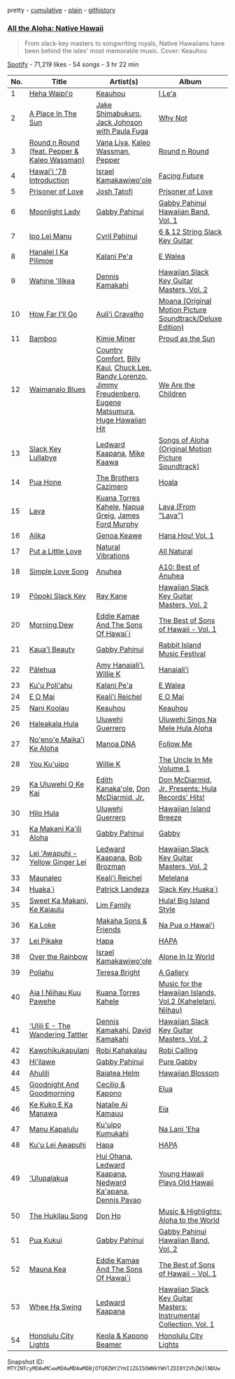 pretty - [cumulative](/playlists/cumulative/37i9dQZF1DWY0N3eAirRjZ.md) - [plain](/playlists/plain/37i9dQZF1DWY0N3eAirRjZ) - [githistory](https://github.githistory.xyz/mackorone/spotify-playlist-archive/blob/main/playlists/plain/37i9dQZF1DWY0N3eAirRjZ)

### [All the Aloha: Native Hawaii](https://open.spotify.com/playlist/37i9dQZF1DWY0N3eAirRjZ)

> From slack\-key masters to songwriting royals, Native Hawaiians have been behind the isles' most memorable music\. Cover: Keauhou

[Spotify](https://open.spotify.com/user/spotify) - 71,219 likes - 54 songs - 3 hr 22 min

| No. | Title | Artist(s) | Album | Length |
|---|---|---|---|---|
| 1 | [Heha Waipiʻo](https://open.spotify.com/track/1bbdAdeUtBuQagkXg6VFXh) | [Keauhou](https://open.spotify.com/artist/2GZLTtHWCgY8ITTKfNhoyq) | [I Leʻa](https://open.spotify.com/album/71Kc8flnHzCQw1ci7WkiKb) | 2:36 |
| 2 | [A Place In The Sun](https://open.spotify.com/track/6bihRFJEMi8nDcC2zIwQKp) | [Jake Shimabukuro](https://open.spotify.com/artist/69NjH5MsRLr0CX0zSlGmN3), [Jack Johnson with Paula Fuga](https://open.spotify.com/artist/6C2EeNTJVptYpWFqeh6ifU) | [Why Not](https://open.spotify.com/album/6EewmAh99YpSBvAfC8nV8o) | 4:16 |
| 3 | [Round n Round \(feat\. Pepper & Kaleo Wassman\)](https://open.spotify.com/track/3KksVkdOTp4Gb7At5uXLeX) | [Vana Liya](https://open.spotify.com/artist/12GfQaPLWcOztNYsVL5wIV), [Kaleo Wassman](https://open.spotify.com/artist/2v9vuieSJyhpLpXNafGYqc), [Pepper](https://open.spotify.com/artist/1YK8JdPbiaMSnf4hrlBkGT) | [Round n Round](https://open.spotify.com/album/4A8MJ9St5BebDStA4brBXZ) | 4:56 |
| 4 | [Hawai'i '78 Introduction](https://open.spotify.com/track/6DynsXxu5oaCgkt4lXutoM) | [Israel Kamakawiwo'ole](https://open.spotify.com/artist/4ogvuDRerGhZfSf7TtzHlr) | [Facing Future](https://open.spotify.com/album/0pquf1NcG9FdiypBPwICu9) | 5:05 |
| 5 | [Prisoner of Love](https://open.spotify.com/track/0DF1Vus2YUnfnLdsqekXBZ) | [Josh Tatofi](https://open.spotify.com/artist/5hlcYSbfgsN5kwxz0v70OJ) | [Prisoner of Love](https://open.spotify.com/album/5kDBvjhGj56MWI1hjG6PCk) | 4:20 |
| 6 | [Moonlight Lady](https://open.spotify.com/track/1HOMw6a7ywU1AiFMIS7FcV) | [Gabby Pahinui](https://open.spotify.com/artist/2Ju4D1DqBETuLI2hAsoqHu) | [Gabby Pahinui Hawaiian Band, Vol\. 1](https://open.spotify.com/album/2mAXdR3BgOOvQCmRKsLecw) | 4:23 |
| 7 | [Ipo Lei Manu](https://open.spotify.com/track/3jFOru56OBjrH30UUBkGpT) | [Cyril Pahinui](https://open.spotify.com/artist/7wsc0FqwFJpSWeSjuBMBJ5) | [6 & 12 String Slack Key Guitar](https://open.spotify.com/album/5zuoYfUizX3LXBgKPSyXEk) | 5:10 |
| 8 | [Hanalei I Ka Pilimoe](https://open.spotify.com/track/16AgooUpw2xG8OQqGepEJZ) | [Kalani Pe'a](https://open.spotify.com/artist/2dn7TmEojNdgWeRhbO15hg) | [E Walea](https://open.spotify.com/album/5lm1nmjm0NWth85dImVdgt) | 3:09 |
| 9 | [Wahine 'Ilikea](https://open.spotify.com/track/5CRB3UF0vLmQqb3VwNsZC0) | [Dennis Kamakahi](https://open.spotify.com/artist/2Ntbsut1zuMvsXBTDGj18Y) | [Hawaiian Slack Key Guitar Masters, Vol\. 2](https://open.spotify.com/album/5qXmNWu8kCLrce2EkbkPrr) | 4:28 |
| 10 | [How Far I'll Go](https://open.spotify.com/track/6mb6lVLNrcUgLnEN8QnDJd) | [Auli'i Cravalho](https://open.spotify.com/artist/5mnS9jJdKQQcRSqFu5YPVe) | [Moana \(Original Motion Picture Soundtrack/Deluxe Edition\)](https://open.spotify.com/album/6pZj4nvx6lV3ulIK3BSjvs) | 2:43 |
| 11 | [Bamboo](https://open.spotify.com/track/30KQItegXK7Refn1PbNcmI) | [Kimie Miner](https://open.spotify.com/artist/0WqR2IuhhxLCTryPSvFv61) | [Proud as the Sun](https://open.spotify.com/album/3hpjWOp3vPo04z7iWtT4c3) | 3:37 |
| 12 | [Waimanalo Blues](https://open.spotify.com/track/6jt4XlR6GE96GPRUr2XdxX) | [Country Comfort](https://open.spotify.com/artist/67ca6wIED6oeHj5f84K93z), [Billy Kaui](https://open.spotify.com/artist/5h8cor75Nc5j0OlW1qxpA5), [Chuck Lee](https://open.spotify.com/artist/4AJY5AxgDGXnZePcpWlZ3O), [Randy Lorenzo](https://open.spotify.com/artist/34b3evbwuaICTdl0YoE7uZ), [Jimmy Freudenberg](https://open.spotify.com/artist/64MluByW6rSJzNtiMZqZUR), [Eugene Matsumura](https://open.spotify.com/artist/1yU5CoWeJ5cGUlM3nrMdVF), [Huge Hawaiian Hit](https://open.spotify.com/artist/5oGg6tyTExCb8dEo5cr2pL) | [We Are the Children](https://open.spotify.com/album/5FLk6tZkmjTFiW07quOApM) | 4:15 |
| 13 | [Slack Key Lullabye](https://open.spotify.com/track/6BmBm3K2FU9Gn0bfXEYc1R) | [Ledward Kaapana](https://open.spotify.com/artist/4rbuIw9Fa3U8yCZuK2Ig1K), [Mike Kaawa](https://open.spotify.com/artist/7KtbS2lQxxvA4N75pIVCtX) | [Songs of Aloha \(Original Motion Picture Soundtrack\)](https://open.spotify.com/album/119mKxx5iYvDFOFJbSxO6K) | 5:38 |
| 14 | [Pua Hone](https://open.spotify.com/track/2Y579kQwREtBRxOzelmCGJ) | [The Brothers Cazimero](https://open.spotify.com/artist/7oFAub69yHYo7cJVlTK4Zb) | [Hoala](https://open.spotify.com/album/6hSkHQVlc7e8Y1J70iDONh) | 3:44 |
| 15 | [Lava](https://open.spotify.com/track/0wqeaDeaKq14IuQESPqBEJ) | [Kuana Torres Kahele](https://open.spotify.com/artist/7Eshpryyi2F9Jg0ixaysNn), [Napua Greig](https://open.spotify.com/artist/7ycscFAP7S0I6HGFaqmT4B), [James Ford Murphy](https://open.spotify.com/artist/60vk2VjuoktubJq0FFguLK) | [Lava \(From "Lava"\)](https://open.spotify.com/album/3ps9fwedIocKsm52J2zoX9) | 5:46 |
| 16 | [Alika](https://open.spotify.com/track/5VUZ3kwdQHr9rMVkJot15R) | [Genoa Keawe](https://open.spotify.com/artist/3TOhHfwiR2xQYQFph79xOy) | [Hana Hou! Vol\. 1](https://open.spotify.com/album/2LSvzyw8Xt2r11gsaSfPVt) | 4:36 |
| 17 | [Put a Little Love](https://open.spotify.com/track/0yQLIH6DH7Hop9K1eHLzVL) | [Natural Vibrations](https://open.spotify.com/artist/2u0CzUCFU8OEoIFORUq6wJ) | [All Natural](https://open.spotify.com/album/3pwOfQqtWgH4duJxZm5pax) | 4:24 |
| 18 | [Simple Love Song](https://open.spotify.com/track/3HhqFgee7pgNVo7h87pVIm) | [Anuhea](https://open.spotify.com/artist/2RHXvm6gGpbDIsksQXJ1vk) | [A10: Best of Anuhea](https://open.spotify.com/album/3aivd94f6fp7NhMxVz4ZrN) | 3:44 |
| 19 | [Pōpoki Slack Key](https://open.spotify.com/track/06hR429T7qvOY5Dpw4y8iQ) | [Ray Kane](https://open.spotify.com/artist/6d2Ey5tgCEGpFd8fzoKhIR) | [Hawaiian Slack Key Guitar Masters, Vol\. 2](https://open.spotify.com/album/5qXmNWu8kCLrce2EkbkPrr) | 2:39 |
| 20 | [Morning Dew](https://open.spotify.com/track/6FmZlee5EidftqgWdWsgpY) | [Eddie Kamae And The Sons Of Hawai\`i](https://open.spotify.com/artist/1CLvn8aRUUOP99CHGbDJ9D) | [The Best of Sons of Hawaii \- Vol\. 1](https://open.spotify.com/album/3StaEONhQtqYpNNjsTiHBd) | 2:55 |
| 21 | [Kaua'I Beauty](https://open.spotify.com/track/4ZATv5J2rmfnj3mta0qBAe) | [Gabby Pahinui](https://open.spotify.com/artist/2Ju4D1DqBETuLI2hAsoqHu) | [Rabbit Island Music Festival](https://open.spotify.com/album/6lINMX2Lg6bcCmZKw69OXQ) | 3:29 |
| 22 | [Pālehua](https://open.spotify.com/track/4yTG9hIbRRZHQcjcij3suF) | [Amy Hanaiali'i](https://open.spotify.com/artist/2EmDuzFyrKX0CVFgwnU61Q), [Willie K](https://open.spotify.com/artist/2RzwqtC6CQeZUDXWz6wzlV) | [Hanaiali'i](https://open.spotify.com/album/5P41jVL17AKxQs1NT2apt0) | 3:23 |
| 23 | [Ku'u Poli'ahu](https://open.spotify.com/track/2sfZQiHXz95HPaMX9hZ1bl) | [Kalani Pe'a](https://open.spotify.com/artist/2dn7TmEojNdgWeRhbO15hg) | [E Walea](https://open.spotify.com/album/5lm1nmjm0NWth85dImVdgt) | 3:43 |
| 24 | [E O Mai](https://open.spotify.com/track/6kXkbhwZcz6d7h04WsYswt) | [Keali'i Reichel](https://open.spotify.com/artist/5QieUEtijtUF3ABBp5JVYP) | [E O Mai](https://open.spotify.com/album/53GlD1PZG8AWOhpgCIIpCd) | 4:37 |
| 25 | [Nani Koolau](https://open.spotify.com/track/2vj1gPvngTblmHXCvH3u2H) | [Keauhou](https://open.spotify.com/artist/2GZLTtHWCgY8ITTKfNhoyq) | [Keauhou](https://open.spotify.com/album/4hDluwslVpgRDAovwCyjO5) | 2:28 |
| 26 | [Haleakala Hula](https://open.spotify.com/track/5op9hoVsdz26naItLYuwMb) | [Uluwehi Guerrero](https://open.spotify.com/artist/7bZEhAbKw58nj7f7dxISjd) | [Uluwehi Sings Na Mele Hula Aloha](https://open.spotify.com/album/6c8VrZiE7YDNRjpa7ciSGe) | 2:35 |
| 27 | [No'eno'e Maika'i Ke Aloha](https://open.spotify.com/track/1t9s58TPhk7DsSTECtghSZ) | [Manoa DNA](https://open.spotify.com/artist/02q995uLAMcJKAqytCbHOf) | [Follow Me](https://open.spotify.com/album/3VHTt7zdSR0YtKIDGqdEQi) | 3:20 |
| 28 | [You Ku'uipo](https://open.spotify.com/track/3VnRQ8M9wksw8cTXTXoxOw) | [Willie K](https://open.spotify.com/artist/2RzwqtC6CQeZUDXWz6wzlV) | [The Uncle In Me Volume 1](https://open.spotify.com/album/4U9VLjuXnFynCYvlH5xqYM) | 4:44 |
| 29 | [Ka Uluwehi O Ke Kai](https://open.spotify.com/track/2rM6AcX6kgljFsVYSplNdW) | [Edith Kanaka'ole](https://open.spotify.com/artist/3GXiLen9s3pxDqeCYUiYdo), [Don McDiarmid, Jr.](https://open.spotify.com/artist/0CHzW9ItbXe4NgyhJH6Scp) | [Don McDiarmid, Jr\. Presents: Hula Records' Hits!](https://open.spotify.com/album/5p86JG9vj4i2Ie35S3ZFPg) | 5:00 |
| 30 | [Hilo Hula](https://open.spotify.com/track/2XctnPVkwBKFcRWf0QGaGF) | [Uluwehi Guerrero](https://open.spotify.com/artist/7bZEhAbKw58nj7f7dxISjd) | [Hawaiian Island Breeze](https://open.spotify.com/album/2rOCJTDQKbDSxYWG930bMb) | 2:31 |
| 31 | [Ka Makani Ka'ili Aloha](https://open.spotify.com/track/1PixVvyOPz9LWBJAVUnVfP) | [Gabby Pahinui](https://open.spotify.com/artist/2Ju4D1DqBETuLI2hAsoqHu) | [Gabby](https://open.spotify.com/album/3L1Dl7Nd63jKDQ3eTWfzkQ) | 2:53 |
| 32 | [Lei 'Awapuhi \- Yellow Ginger Lei](https://open.spotify.com/track/10sYxXLdFfPn93JPVBUBfL) | [Ledward Kaapana](https://open.spotify.com/artist/4rbuIw9Fa3U8yCZuK2Ig1K), [Bob Brozman](https://open.spotify.com/artist/0rbQ6RnCd7jkHUr9zof16V) | [Hawaiian Slack Key Guitar Masters, Vol\. 2](https://open.spotify.com/album/5qXmNWu8kCLrce2EkbkPrr) | 4:38 |
| 33 | [Maunaleo](https://open.spotify.com/track/503mB92m3gvzgiN4tXa3Ab) | [Keali'i Reichel](https://open.spotify.com/artist/5QieUEtijtUF3ABBp5JVYP) | [Melelana](https://open.spotify.com/album/6CdeMbz0vKvrM1lgLJMj0S) | 4:40 |
| 34 | [Huaka\`i](https://open.spotify.com/track/0ZAXFqWIT7Abz7RkXeMdFJ) | [Patrick Landeza](https://open.spotify.com/artist/7ujNPg1x9Q4n0CRNZ8JseP) | [Slack Key Huaka\`i](https://open.spotify.com/album/7hKvLXhooRXdqytXRZ6Ib7) | 3:26 |
| 35 | [Sweet Ka Makani, Ke Kaiaulu](https://open.spotify.com/track/3OvWegDoaNxfgyMya5OcI2) | [Lim Family](https://open.spotify.com/artist/0nO5vVfEwDuz1KXJUnEC7O) | [Hula! Big Island Style](https://open.spotify.com/album/51Npcu6wgTkBQpq3IMFRWw) | 3:20 |
| 36 | [Ka Loke](https://open.spotify.com/track/4RvJa9TelSwFemuSziQyt2) | [Makaha Sons & Friends](https://open.spotify.com/artist/2kBl6WvpHJRYJ48UJbGIel) | [Na Pua o Hawai'i](https://open.spotify.com/album/1KCDDKBw7SHsjAi8YqhtRq) | 3:18 |
| 37 | [Lei Pikake](https://open.spotify.com/track/7xZZlNe5OhKQmrPvj5E6E6) | [Hapa](https://open.spotify.com/artist/3w0M90LteiOnPZkklwQPqZ) | [HAPA](https://open.spotify.com/album/5WIrLJC5sC3AQvLzoMh1De) | 5:29 |
| 38 | [Over the Rainbow](https://open.spotify.com/track/3oQomOPRNQ5NVFUmLJHbAV) | [Israel Kamakawiwo'ole](https://open.spotify.com/artist/4ogvuDRerGhZfSf7TtzHlr) | [Alone In Iz World](https://open.spotify.com/album/4aM85igbrBcoRZVt7L11Zn) | 3:31 |
| 39 | [Poliahu](https://open.spotify.com/track/1ID6ZAYyyWb8HUwrhenIZl) | [Teresa Bright](https://open.spotify.com/artist/6zsIn96BUt3FjnorApFEH2) | [A Gallery](https://open.spotify.com/album/6BOkerDmpyiUNm8PaOc25k) | 4:22 |
| 40 | [Aia I Niihau Kuu Pawehe](https://open.spotify.com/track/0HluOOcAWZWaEDzemP90Na) | [Kuana Torres Kahele](https://open.spotify.com/artist/7Eshpryyi2F9Jg0ixaysNn) | [Music for the Hawaiian Islands, Vol.2 \(Kahelelani, Niihau\)](https://open.spotify.com/album/4Mff6HYIsdgnedJYA5Bc5U) | 2:19 |
| 41 | ['Ulili E \- The Wandering Tattler](https://open.spotify.com/track/7zyaeT1r2sjm9r1D74R6YR) | [Dennis Kamakahi](https://open.spotify.com/artist/2Ntbsut1zuMvsXBTDGj18Y), [David Kamakahi](https://open.spotify.com/artist/5802fcyYOOyqi780xWf2VK) | [Hawaiian Slack Key Guitar Masters, Vol\. 2](https://open.spotify.com/album/5qXmNWu8kCLrce2EkbkPrr) | 4:16 |
| 42 | [Kawohikukapulani](https://open.spotify.com/track/169se8C2wnc9nSEspeNsag) | [Robi Kahakalau](https://open.spotify.com/artist/1qXPmO8voLWvytAkh7ffuP) | [Robi Calling](https://open.spotify.com/album/0TFTUwSIwkNZigONKD5ovm) | 2:36 |
| 43 | [Hi'ilawe](https://open.spotify.com/track/7qTlRtGYNd9emAr8eB6xLk) | [Gabby Pahinui](https://open.spotify.com/artist/2Ju4D1DqBETuLI2hAsoqHu) | [Pure Gabby](https://open.spotify.com/album/2Ta9PRl0lN9Bz2SDttccd1) | 4:08 |
| 44 | [Ahulili](https://open.spotify.com/track/5SmWyYdkX14Oj80WlRHnKY) | [Raiatea Helm](https://open.spotify.com/artist/3OmAmym7dLlhFhpAYt3bNC) | [Hawaiian Blossom](https://open.spotify.com/album/49HLATxWXEGjWyRHEIhrij) | 3:06 |
| 45 | [Goodnight And Goodmorning](https://open.spotify.com/track/4LcetXHTxpEbUsPRYmVO90) | [Cecilio & Kapono](https://open.spotify.com/artist/2GG9Jh4qPx9iT0ynCtEFsy) | [Elua](https://open.spotify.com/album/2E0mlWGm6bgO8AHGuVVYDf) | 2:47 |
| 46 | [Ke Kuko E Ka Manawa](https://open.spotify.com/track/0MmoH7CeEX43zEYfI2YHxd) | [Natalie Ai Kamauu](https://open.spotify.com/artist/2xNjvgxtzsBxo3iAyrxGux) | [Eia](https://open.spotify.com/album/3TVoC0p4iQP3aFSE4yaADG) | 3:22 |
| 47 | [Manu Kapalulu](https://open.spotify.com/track/6EJ580b3P2Xa1r5b9xuJLp) | [Ku'uipo Kumukahi](https://open.spotify.com/artist/2K7KDGiQOUiroJaJYWPyGS) | [Na Lani 'Eha](https://open.spotify.com/album/0fTOKGeG9xw0YDwWiORmaT) | 4:02 |
| 48 | [Ku'u Lei Awapuhi](https://open.spotify.com/track/2l0zhAFbn7mELo8sCXbXcT) | [Hapa](https://open.spotify.com/artist/3w0M90LteiOnPZkklwQPqZ) | [HAPA](https://open.spotify.com/album/5WIrLJC5sC3AQvLzoMh1De) | 4:38 |
| 49 | ['Ulupalakua](https://open.spotify.com/track/2BLgfaenzrOblHnbojP3KY) | [Hui Ohana](https://open.spotify.com/artist/7vDfRi57oGVgERsAO16cZ1), [Ledward Kaapana](https://open.spotify.com/artist/4rbuIw9Fa3U8yCZuK2Ig1K), [Nedward Ka'apana](https://open.spotify.com/artist/3ltZsnKXs9TkOCL4fhFMhR), [Dennis Pavao](https://open.spotify.com/artist/0cjSMcAplLjxMqkXD6xWSX) | [Young Hawaii Plays Old Hawaii](https://open.spotify.com/album/73EtyWy6eklV217lXyE89J) | 2:29 |
| 50 | [The Hukilau Song](https://open.spotify.com/track/563Zc7T3deOuITfis5zubv) | [Don Ho](https://open.spotify.com/artist/3Ew1ynSmASX9Uec5FzBYrL) | [Music & Highlights: Aloha to the World](https://open.spotify.com/album/22sgQvWRghWgFowVZLqBDm) | 2:14 |
| 51 | [Pua Kukui](https://open.spotify.com/track/3Zc3GJyUPUotDpXWfzt2kJ) | [Gabby Pahinui](https://open.spotify.com/artist/2Ju4D1DqBETuLI2hAsoqHu) | [Gabby Pahinui Hawaiian Band, Vol\. 2](https://open.spotify.com/album/6ZKOm6EM2prCwhhtSSxD05) | 3:54 |
| 52 | [Mauna Kea](https://open.spotify.com/track/54svKMHlutnBrUsEOHubNx) | [Eddie Kamae And The Sons Of Hawai\`i](https://open.spotify.com/artist/1CLvn8aRUUOP99CHGbDJ9D) | [The Best of Sons of Hawaii \- Vol\. 1](https://open.spotify.com/album/3StaEONhQtqYpNNjsTiHBd) | 2:50 |
| 53 | [Whee Ha Swing](https://open.spotify.com/track/6tZkisNMGuSuaH6WTylYPi) | [Ledward Kaapana](https://open.spotify.com/artist/4rbuIw9Fa3U8yCZuK2Ig1K) | [Hawaiian Slack Key Guitar Masters: Instrumental Collection, Vol\. 1](https://open.spotify.com/album/2EOjWFzzACQ0Q21rlTNu56) | 2:31 |
| 54 | [Honolulu City Lights](https://open.spotify.com/track/7p7wUyiSlKhbBj6a4W5JQJ) | [Keola & Kapono Beamer](https://open.spotify.com/artist/3EzISrY4SedvUU2QWGaH4f) | [Honolulu City Lights](https://open.spotify.com/album/30Gr4mOBobnQqhMAVVmhS3) | 3:23 |

Snapshot ID: `MTY2NTcyMDAwMCwwMDAwMDAwMDBjOTQ0ZWY2YmI1ZGI5OWNkYWVlZDI0Y2VhZWJlNDUw`
